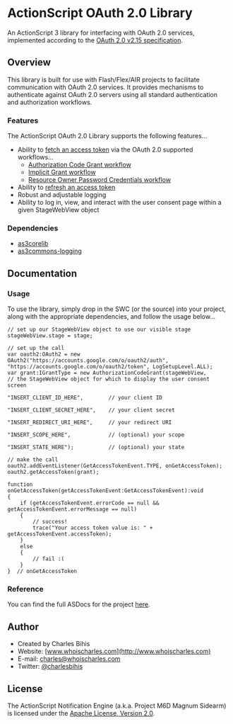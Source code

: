 # ActionScript OAuth 2.0 Library

An ActionScript 3 library for interfacing with OAuth 2.0 services, implemented according to the [OAuth 2.0 v2.15 specification](http://tools.ietf.org/html/draft-ietf-oauth-v2-15).

## Overview

This library is built for use with Flash/Flex/AIR projects to facilitate communication with OAuth 2.0 services.  It provides mechanisms to authenticate against OAuth 2.0 servers using all standard authentication and authorization workflows.

### Features

The ActionScript OAuth 2.0 Library supports the following features...

* Ability to [fetch an access token](http://tools.ietf.org/html/draft-ietf-oauth-v2-15#section-4) via the OAuth 2.0 supported workflows...
  * [Authorization Code Grant workflow](http://tools.ietf.org/html/draft-ietf-oauth-v2-15#section-4.1)
  * [Implicit Grant workflow](http://tools.ietf.org/html/draft-ietf-oauth-v2-15#section-4.2)
  * [Resource Owner Password Credentials workflow](http://tools.ietf.org/html/draft-ietf-oauth-v2-15#section-4.3)
* Ability to [refresh an access token](http://tools.ietf.org/html/draft-ietf-oauth-v2-15#section-6)
* Robust and adjustable logging
* Ability to log in, view, and interact with the user consent page within a given StageWebView object 

### Dependencies
* [as3corelib](https://github.com/mikechambers/as3corelib)
* [as3commons-logging](http://code.google.com/p/as3-commons/)

## Documentation

### Usage

To use the library, simply drop in the SWC (or the source) into your project, along with the appropriate dependencies, and follow the usage below...

	// set up our StageWebView object to use our visible stage
	stageWebView.stage = stage;
	 
	// set up the call
	var oauth2:OAuth2 = new OAuth2("https://accounts.google.com/o/oauth2/auth", "https://accounts.google.com/o/oauth2/token", LogSetupLevel.ALL);
	var grant:IGrantType = new AuthorizationCodeGrant(stageWebView,						// the StageWebView object for which to display the user consent screen
														"INSERT_CLIENT_ID_HERE",		// your client ID
														"INSERT_CLIENT_SECRET_HERE",	// your client secret
														"INSERT_REDIRECT_URI_HERE",		// your redirect URI
														"INSERT_SCOPE_HERE",			// (optional) your scope
														"INSERT_STATE_HERE");			// (optional) your state
	 
	// make the call
	oauth2.addEventListener(GetAccessTokenEvent.TYPE, onGetAccessToken);
	oauth2.getAccessToken(grant);
	 
	function onGetAccessToken(getAccessTokenEvent:GetAccessTokenEvent):void
	{
		if (getAccessTokenEvent.errorCode == null && getAccessTokenEvent.errorMessage == null)
		{
			// success!
			trace("Your access token value is: " + getAccessTokenEvent.accessToken);
		}
		else
		{
			// fail :(
		}
	}  // onGetAccessToken

### Reference

You can find the full ASDocs for the project [here](http://charlesbihis.github.com/actionscript-notification-engine/docs/).

## Author

* Created by Charles Bihis
* Website: [www.whoischarles.com](http://www.whoischarles.com)
* E-mail: [charles@whoischarles.com](mailto:charles@whoischarles.com)
* Twitter: [@charlesbihis](http://www.twitter.com/charlesbihis)

## License

The ActionScript Notification Engine (a.k.a. Project M6D Magnum Sidearm) is licensed under the [Apache License, Version 2.0](http://www.apache.org/licenses/LICENSE-2.0).